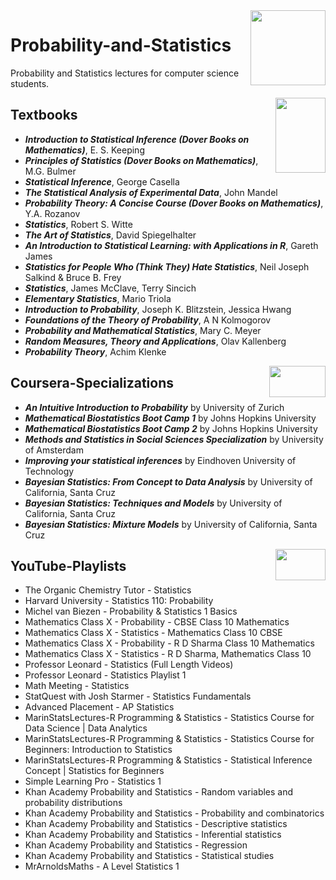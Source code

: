 <img align="right" width="120" height="120" src="https://github.com/cs-MohamedAyman/Computer-Science-Textbooks/blob/master/logos/probability-statistics.jpg">

# Probability-and-Statistics
Probability and Statistics lectures for computer science students.
 
<img align="right" width="80" height="120" src="https://github.com/cs-MohamedAyman/Computer-Science-Textbooks/blob/master/logos/textbooks.jpg">

## Textbooks

* ***Introduction to Statistical Inference (Dover Books on Mathematics)***, E. S. Keeping
* ***Principles of Statistics (Dover Books on Mathematics)***, M.G. Bulmer
* ***Statistical Inference***, George Casella
* ***The Statistical Analysis of Experimental Data***, John Mandel
* ***Probability Theory: A Concise Course (Dover Books on Mathematics)***, Y.A. Rozanov
* ***Statistics***, Robert S. Witte
* ***The Art of Statistics***, David Spiegelhalter
* ***An Introduction to Statistical Learning: with Applications in R***, Gareth James
* ***Statistics for People Who (Think They) Hate Statistics***, Neil Joseph Salkind & Bruce B. Frey
* ***Statistics***, James McClave, Terry Sincich
* ***Elementary Statistics***, Mario Triola
* ***Introduction to Probability***, Joseph K. Blitzstein, Jessica Hwang
* ***Foundations of the Theory of Probability***, A N Kolmogorov
* ***Probability and Mathematical Statistics***, Mary C. Meyer
* ***Random Measures, Theory and Applications***, Olav Kallenberg
* ***Probability Theory***, Achim Klenke

<img align="right" width="90" height="50" src="https://github.com/cs-MohamedAyman/Coursera-Specializations/blob/master/organizations-logos/coursera.jpg">

## Coursera-Specializations

* ***An Intuitive Introduction to Probability*** by University of Zurich
* ***Mathematical Biostatistics Boot Camp 1*** by Johns Hopkins University
* ***Mathematical Biostatistics Boot Camp 2*** by Johns Hopkins University
* ***Methods and Statistics in Social Sciences Specialization*** by University of Amsterdam
* ***Improving your statistical inferences*** by Eindhoven University of Technology
* ***Bayesian Statistics: From Concept to Data Analysis*** by University of California, Santa Cruz
* ***Bayesian Statistics: Techniques and Models*** by University of California, Santa Cruz
* ***Bayesian Statistics: Mixture Models*** by University of California, Santa Cruz

<img align="right" width="80" height="50" src="https://github.com/cs-MohamedAyman/YouTube-Playlists/blob/master/organizations-logos/youtube.jpg">

## YouTube-Playlists

- The Organic Chemistry Tutor - Statistics
- Harvard University - Statistics 110: Probability
- Michel van Biezen - Probability & Statistics 1 Basics
- Mathematics Class X - Probability - CBSE Class 10 Mathematics
- Mathematics Class X - Statistics - Mathematics Class 10 CBSE
- Mathematics Class X - Probability - R D Sharma Class 10 Mathematics
- Mathematics Class X - Statistics - R D Sharma, Mathematics Class 10
- Professor Leonard - Statistics (Full Length Videos)
- Professor Leonard - Statistics Playlist 1
- Math Meeting - Statistics
- StatQuest with Josh Starmer - Statistics Fundamentals
- Advanced Placement - AP Statistics
- MarinStatsLectures-R Programming & Statistics - Statistics Course for Data Science | Data Analytics
- MarinStatsLectures-R Programming & Statistics - Statistics Course for Beginners: Introduction to Statistics
- MarinStatsLectures-R Programming & Statistics - Statistical Inference Concept | Statistics for Beginners
- Simple Learning Pro - Statistics 1
- Khan Academy Probability and Statistics - Random variables and probability distributions
- Khan Academy Probability and Statistics - Probability and combinatorics
- Khan Academy Probability and Statistics - Descriptive statistics
- Khan Academy Probability and Statistics - Inferential statistics
- Khan Academy Probability and Statistics - Regression
- Khan Academy Probability and Statistics - Statistical studies
- MrArnoldsMaths - A Level Statistics 1
